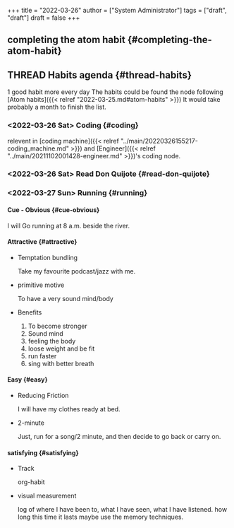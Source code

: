 +++
title = "2022-03-26"
author = ["System Administrator"]
tags = ["draft", "draft"]
draft = false
+++

## completing the atom habit {#completing-the-atom-habit}


## THREAD Habits <span class="tag"><span class="agenda">agenda</span></span> {#thread-habits}

1 good habit more every day
The habits could be found the node following [Atom habits]({{< relref "2022-03-25.md#atom-habits" >}})
It would take probably a month to finish the list.


### <span class="timestamp-wrapper"><span class="timestamp">&lt;2022-03-26 Sat&gt; </span></span> Coding {#coding}

relevent in [coding machine]({{< relref "../main/20220326155217-coding_machine.md" >}}) and [Engineer]({{< relref "../main/20211102001428-engineer.md" >}})'s coding node.


### <span class="timestamp-wrapper"><span class="timestamp">&lt;2022-03-26 Sat&gt; </span></span> Read Don Quijote {#read-don-quijote}


### <span class="timestamp-wrapper"><span class="timestamp">&lt;2022-03-27 Sun&gt; </span></span> Running {#running}


#### Cue - Obvious {#cue-obvious}

I will Go running at 8 a.m. beside the river.


#### Attractive {#attractive}

<!--list-separator-->

-  Temptation bundling

    Take my favourite podcast/jazz with me.

<!--list-separator-->

-  primitive motive

    To have a very sound mind/body

<!--list-separator-->

-  Benefits

    1.  To become stronger
    2.  Sound mind
    3.  feeling the body
    4.  loose weight and be fit
    5.  run faster
    6.  sing with better breath


#### Easy {#easy}

<!--list-separator-->

-  Reducing Friction

    I will have my clothes ready at bed.

<!--list-separator-->

-  2-minute

    Just, run for a song/2 minute, and then decide to go back or carry on.


#### satisfying {#satisfying}

<!--list-separator-->

-  Track

    org-habit

<!--list-separator-->

-  visual measurement

    log of where I have been to, what I have seen, what I have listened.
    how long this time it lasts
    maybe use the memory techniques.